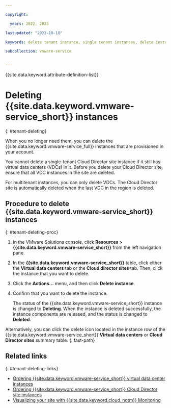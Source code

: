 ```yaml
---

copyright:

  years: 2022, 2023

lastupdated: "2023-10-18"

keywords: delete tenant instance, single tenant instances, delete instance, single tenant delete

subcollection: vmware-service


---
```


{{site.data.keyword.attribute-definition-list}}

# Deleting {{site.data.keyword.vmware-service_short}} instances
{: #tenant-deleting}

When you no longer need them, you can delete the {{site.data.keyword.vmware-service_full}} instances that are provisioned in your account.

You cannot delete a single-tenant Cloud Director site instance if it still has virtual data centers (VDCs) in it. Before you delete your Cloud Director site, ensure that all VDC instances in the site are deleted.

For multitenant instances, you can only delete VDCs. The Cloud Director site is automatically deleted when the last VDC in the region is deleted.

## Procedure to delete {{site.data.keyword.vmware-service_short}} instances
{: #tenant-deleting-proc}

1. In the VMware Solutions console, click **Resources > {{site.data.keyword.vmware-service_short}}** from the left navigation pane.
2. In the **{{site.data.keyword.vmware-service_short}}** table, click either the **Virtual data centers** tab or the **Cloud director sites** tab. Then, click the instance that you want to delete.
3. Click the **Actions...** menu, and then click **Delete instance**.
4. Confirm that you want to delete the instance.

   The status of the {{site.data.keyword.vmware-service_short}} instance is changed to **Deleting**. When the instance is deleted successfully, the instance components are released, and the status is changed to **Deleted**.

Alternatively, you can click the delete icon located in the instance row of the {{site.data.keyword.vmware-service_short}} **Virtual data centers** or **Cloud Director sites** summary table.
{: fast-path}

## Related links
{: #tenant-deleting-links}

* [Ordering {{site.data.keyword.vmware-service_short}} virtual data center instances](/docs/vmware-service?topic=vmware-service-vdc-adding)
* [Ordering {{site.data.keyword.vmware-service_short}} Cloud Director site instances](/docs/vmware-service?topic=vmware-service-tenant-ordering-mt)
* [Visualizing your site with {{site.data.keyword.cloud_notm}} Monitoring](/docs/vmware-service?topic=vmware-service-single-tenant-monitoring)
